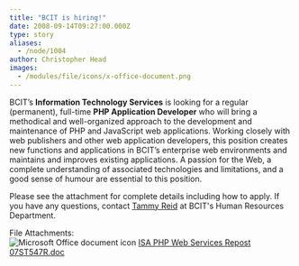 ```yaml
---
title: "BCIT is hiring!"
date: 2008-09-14T09:27:00.000Z
type: story
aliases:
  - /node/1004
author: Christopher Head
images:
  - /modules/file/icons/x-office-document.png
---
```


<div class="field field-name-body field-type-text-with-summary field-label-hidden"><div class="field-items"><div class="field-item even"><p>BCIT&#x2019;s <b>Information Technology Services</b> is looking for a regular (permanent), full-time <b>PHP Application Developer</b> who will bring a methodical and well-organized approach to the development and maintenance of PHP and JavaScript web applications. Working closely with web publishers and other web application developers, this position creates new functions and applications in BCIT&#x2019;s enterprise web environments and maintains and improves existing applications. A passion for the Web, a complete understanding of associated technologies and limitations, and a good sense of humour are essential to this position.</p>
<p>Please see the attachment for complete details including how to apply. If you have any questions, contact <a href="/cdn-cgi/l/email-protection#3165505c5c486e6354585571535258451f5250">Tammy Reid</a> at BCIT&apos;s Human Resources Department.</p>
</div></div></div><div class="field field-name-field-file-attachments field-type-file field-label-above"><div class="field-label">File Attachments:&#xA0;</div><div class="field-items"><div class="field-item even"><span class="file"><img class="file-icon" alt="Microsoft Office document icon" title="application/msword" src="/modules/file/icons/x-office-document.png"> <a href="https://ubccsss.org/files/ISA%20PHP%20Web%20Services%20Repost%2007ST547R.doc" type="application/msword; length=49664">ISA PHP Web Services Repost 07ST547R.doc</a></span></div></div></div>    <footer>
          </footer>